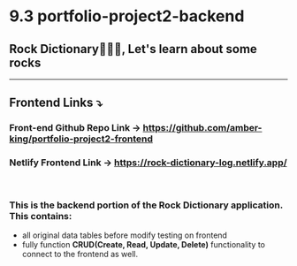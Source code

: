 # 9.3 portfolio-project2-backend

## Rock Dictionary👩🏾‍💻, Let's learn about some rocks

<hr>

## Frontend Links ⤵️

### Front-end Github Repo Link → https://github.com/amber-king/portfolio-project2-frontend

### Netlify Frontend Link → https://rock-dictionary-log.netlify.app/

<br>

### This is the backend portion of <strong>the Rock Dictionary </strong>application. This contains:

- all original data tables before modify testing on frontend
- fully function <strong>CRUD(Create, Read, Update, Delete)</strong> functionality to connect to the frontend as well.
